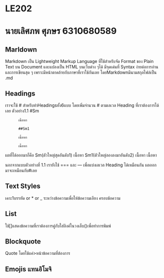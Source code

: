 # LE202
# นายเลิศภพ ศุภษร 6310680589
## Marldown
Markdown เป็น Lightweight Markup Language ที่ใช้สำหรับจัด Format ของ Plain Text บน Document และแปลงเป็น HTML บนเว็บต่าง ๆได้ มีจุดเด่นที่ Syntax ง่ายต่อการอ่านและการเขียนสุด ๆ เพราะมีหน้าตาคล้ายกับภาษาที่เราใช้กันเลย โดยMarkdownมีนามสกุลไฟล์เป็น .md
## Headings
เราจะใช้ # สำหรับทำHeadingsทั้ง6แบบ โดยเพิ่มจำนวน # ตามเลเวล Heading ที่เราต้องการได้เลย
ตัวอย่าง1.1 #Sm

          เนื้อหา
          
          ##Sm1
          
          เนื้อหา
          
          เนื้อหา
          
ผลที่ได้ออกมาก็คือ 
          Sm(ตัวใหญ่สุดอันดับ1)
          เนื้อหา
          Sm1(ตัวใหญ่ลองลงมาอันดับ2)
          เนื้อหา
          เนื้อหา
          
นอกจากแบบตัวอย่างที่ 1.1 เรายังใช้ === และ — เพื่อแบ่งเลเวล Heading ได้เหมือนกัน ผลออกมาจะเหมือนกับ#เลย 
## Text Styles
เคาะ1บรรทัด or * or _ ระหว่างข้อความเพื่อให้ข้อความเอียง ครอบช้อความ
## List 
ใช้[]แสดงข้อความที่เราต้องการคู่กับใส่ลิงค์ในวงเล็บ()เพื่อทำการพิมพ์
## Blockquote
Quote โดยใช้แค่>หน้าข้อความที่ต้องการ
## Emojis แทนอิโมจิ
 
